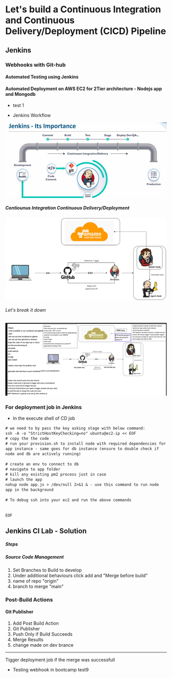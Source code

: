 # Let's build a Continuous Integration and Continuous Delivery/Deployment (CICD) Pipeline

## Jenkins

### Webhooks with Git-hub

#### Automated Testing using Jenkins

#### Automated Deployment on AWS EC2 for 2Tier architecture - Nodejs app and Mongodb

- test 1

- Jenkins Workflow

![](images/jenkins.png)

##### Contiounus Integration Continuous Delivery/Deployment

![](images/CICD.png)

###### Let's break it down

![](images/cicd_jenkins.png)

### For deployment job in Jenkins

- In the execute shell of CD job

```
# we need to by pass the key asking stage with below command:
ssh -A -o "StrictHostKeyChecking=no" ubuntu@ec2-ip << EOF
# copy the the code
# run your provision.sh to install node with required dependencies for app instance - same goes for db instance (ensure to double check if node and db are actively running)

# create an env to connect to db
# navigate to app folder
# kill any existing pm2 process just in case
# launch the app
nohup node app.js > /dev/null 2>&1 & - use this command to run node app in the background

# To debug ssh into your ec2 and run the above commands


EOF
```

## Jenkins CI Lab - Solution

##### Steps

##### Source Code Management

1. Set Branches to Build to develop
2. Under additional behaviours click add and "Merge before build"
3. name of repo "origin"
4. branch to merge "main"

### Post-Build Actions

#### Git Publisher

1. Add Post Build Action
2. Git Publisher
3. Push Only if Build Succeeds
4. Merge Results
5. change made on dev brance

---

Tigger deployment job if the merge was successfull

- Testing webhook in bootcamp test9
